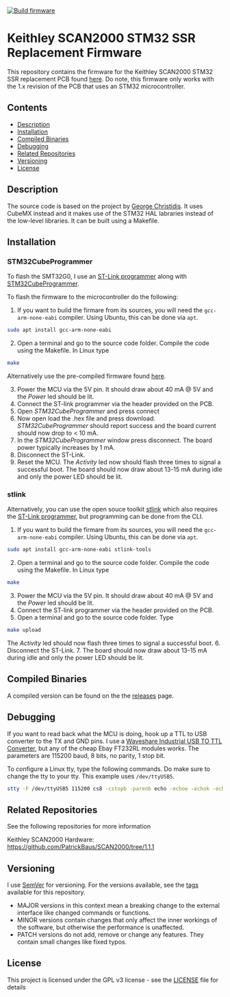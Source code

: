 [![Build firmware](https://github.com/PatrickBaus/SCAN2000_Firmware/actions/workflows/ci.yml/badge.svg)](https://github.com/PatrickBaus/SCAN2000_Firmware/actions/workflows/ci.yml)
# Keithley SCAN2000 STM32 SSR Replacement Firmware
This repository contains the firmware for the Keithley SCAN2000 STM32 SSR replacement PCB found [here](https://github.com/PatrickBaus/SCAN2000/tree/1.1.1). Do note, this firmware only works with the 1.x revision of the PCB that uses an STM32 microcontroller.

## Contents
- [Description](#description)
- [Installation](#installation)
- [Compiled Binaries](#compiled-binaries)
- [Debugging](#debugging)
- [Related Repositories](#related-repositories)
- [Versioning](#versioning)
- [License](#license)

## Description
The source code is based on the project by [George Christidis](https://github.com/macgeorge/SCAN2000STM32). It uses CubeMX instead and it makes use of the STM32 HAL labraries instead of the low-level libraries. It can be built using a Makefile.

## Installation
### STM32CubeProgrammer
To flash the SMT32G0, I use an [ST-Link programmer](https://www.st.com/en/development-tools/st-link-v2.html) along with [STM32CubeProgrammer](https://www.st.com/en/development-tools/stm32cubeprog.html).

To flash the firmware to the microcontroller do the following:
1. If you want to build the firmare from its sources, you will need the ```gcc-arm-none-eabi``` compiler. Using Ubuntu, this can be done via ```apt```.
```bash
sudo apt install gcc-arm-none-eabi
```
2. Open a terminal and go to the source code folder. Compile the code using the Makefile. In Linux type
```bash
make
```
Alternatively use the pre-compiled firmware found [here](#compiled-binaries).

3. Power the MCU via the 5V pin. It should draw about 40 mA @ 5V and the *Power* led should be lit.
4. Connect the ST-link programmer via the header provided on the PCB.
5. Open *STM32CubeProgrammer* and press connect
6. Now open load the .hex file and press download. *STM32CubeProgrammer* should report success and the board current should now drop to < 10 mA.
7. In the *STM32CubeProgrammer* window press disconnect. The board power typically increases by 1 mA.
8. Disconnect the ST-Link.
9. Reset the MCU. The *Activity* led now should flash three times to signal a successful boot. The board should now draw about 13-15 mA during idle and only the power LED should be lit.

### stlink
Alternatively, you can use the open souce toolkit [stlink](https://github.com/stlink-org/stlink) which also requires the [ST-Link programmer](https://www.st.com/en/development-tools/st-link-v2.html), but programming can be done from the CLI.
1. If you want to build the firmare from its sources, you will need the ```gcc-arm-none-eabi``` compiler. Using Ubuntu, this can be done via ```apt```.
```bash
sudo apt install gcc-arm-none-eabi stlink-tools
```
2. Open a terminal and go to the source code folder. Compile the code using the Makefile. In Linux type
```bash
make
```

3. Power the MCU via the 5V pin. It should draw about 40 mA @ 5V and the *Power* led should be lit.
4. Connect the ST-link programmer via the header provided on the PCB.
5. Open a terminal and go to the source code folder. Type
```bash
make upload
```
The *Activity* led should now flash three times to signal a successful boot.
6. Disconnect the ST-Link.
7. The board should now draw about 13-15 mA during idle and only the power LED should be lit.

## Compiled Binaries
A compiled version can be found on the the [releases](../../releases) page.

## Debugging
If you want to read back what the MCU is doing, hook up a TTL to USB converter to the TX and GND pins. I use a [Waveshare Industrial USB TO TTL Converter](https://www.waveshare.com/usb-to-ttl.htm), but any of the cheap Ebay FT232RL modules works. The parameters are 115200 baud, 8 bits, no parity, 1 stop bit.

To configure a Linux tty, type the following commands. Do make sure to change the tty to your tty. This example uses ```/dev/ttyUSB5```.

```bash
stty -F /dev/ttyUSB5 115200 cs8 -cstopb -parenb echo -echoe -echok -echoctl -igncr -icanon
```

## Related Repositories
See the following repositories for more information

Keithley SCAN2000 Hardware: https://github.com/PatrickBaus/SCAN2000/tree/1.1.1

## Versioning
I use [SemVer](http://semver.org/) for versioning. For the versions available, see the [tags](../../tags) available for this repository.

- MAJOR versions in this context mean a breaking change to the external interface like changed commands or functions.
- MINOR versions contain changes that only affect the inner workings of the software, but otherwise the performance is unaffected.
- PATCH versions do not add, remove or change any features. They contain small changes like fixed typos.

## License
This project is licensed under the GPL v3 license - see the [LICENSE](LICENSE) file for details
